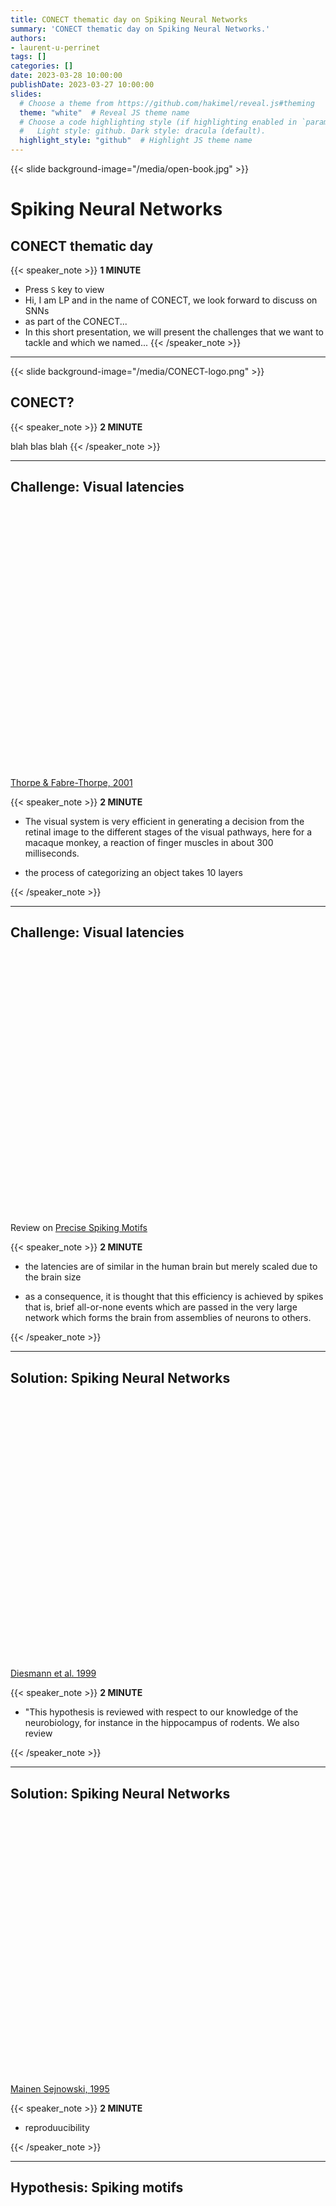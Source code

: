 ```yaml
---
title: CONECT thematic day on Spiking Neural Networks
summary: 'CONECT thematic day on Spiking Neural Networks.'
authors:
- laurent-u-perrinet
tags: []
categories: []
date: 2023-03-28 10:00:00
publishDate: 2023-03-27 10:00:00
slides:
  # Choose a theme from https://github.com/hakimel/reveal.js#theming
  theme: "white"  # Reveal JS theme name
  # Choose a code highlighting style (if highlighting enabled in `params.toml`)
  #   Light style: github. Dark style: dracula (default).
  highlight_style: "github"  # Highlight JS theme name  
---
```

{{< slide background-image="/media/open-book.jpg" >}}

# Spiking Neural Networks
##  CONECT thematic day

{{< speaker_note >}}
**1 MINUTE**
- Press `S` key to view
- Hi, I am LP and in the name of CONECT, we look forward to discuss on SNNs
- as part of the CONECT...
- In this short presentation, we will present the challenges that we want to tackle and which we named...
{{< /speaker_note >}}


---
{{< slide background-image="/media/CONECT-logo.png" >}}

## CONECT?

{{< speaker_note >}}
**2 MINUTE**

blah blas blah
{{< /speaker_note >}}

---

## Challenge: Visual latencies

<img data-src="https://github.com/SpikeAI/2022_polychronies-review/raw/main/figures/visual-latency-estimate.jpg" height="420" />

[Thorpe & Fabre-Thorpe, 2001](https://doi.org/10.1126/science.1058249)

{{< speaker_note >}}
**2 MINUTE**

- The visual system is very efficient in generating a decision from the retinal image to the different  stages of the visual pathways, here for a macaque monkey, a reaction of finger muscles in about 300 milliseconds.

- the process of categorizing an object takes 10 layers

{{< /speaker_note >}}

---

## Challenge: Visual latencies

<img data-src="https://github.com/SpikeAI/2022_polychronies-review/raw/main/figures/visual-latency.jpg" height="420" />

Review on [Precise Spiking Motifs](https://laurentperrinet.github.io/publication/grimaldi-22-polychronies/)

{{< speaker_note >}}
**2 MINUTE**

- the latencies are of similar in the human brain but merely scaled due to the brain size

- as a consequence, it is thought that this efficiency is achieved by spikes that is, brief all-or-none events which are passed in the very large network which forms the brain from assemblies of neurons to others.

{{< /speaker_note >}}

---

## Solution: Spiking Neural Networks

<img data-src="https://github.com/SpikeAI/2022_polychronies-review/raw/main/figures/Diesmann_et_al_1999.png" height="420" />

[Diesmann et al. 1999](https://github.com/SpikeAI/2022_polychronies-review/blob/main/src/Figure_3_Diesmann_et_al_1999.py)


{{< speaker_note >}}
**2 MINUTE**

- "This hypothesis is reviewed with respect to our knowledge of the neurobiology, for instance in the hippocampus of rodents. We also review 

{{< /speaker_note >}}

---

## Solution: Spiking Neural Networks

<img data-src="https://github.com/SpikeAI/2022_polychronies-review/raw/main/figures/replicating_MainenSejnowski1995.png" height="420" />

[Mainen Sejnowski, 1995](https://github.com/SpikeAI/2022_polychronies-review/blob/main/src/Figure_2_MainenSejnowski1995.ipynb)

{{< speaker_note >}}
**2 MINUTE**

- reproduucibility

{{< /speaker_note >}}

---

## Hypothesis: Spiking motifs

<img data-src="https://github.com/SpikeAI/2022_polychronies-review/raw/main/figures/haimerl2019.jpg" height="420" />

Review on [Precise Spiking Motifs](https://laurentperrinet.github.io/publication/grimaldi-22-polychronies/)

{{< speaker_note >}}
**2 MINUTE**

- This hypothesis is reviewed with respect to our knowledge of the neurobiology, for instance in the hippocampus of rodents. We also review 

{{< /speaker_note >}}

---

## Hypothesis: Spiking motifs

<img data-src="https://github.com/SpikeAI/2022_polychronies-review/raw/main/figures/Ikegaya2004zse0150424620001.jpeg" height="420" />

{{< speaker_note >}}
**2 MINUTE**

- numerous and extensive work on mechanisms which may allow the neural system to learn to actually use that precise spiking motifs by attuning the delay between pairs of neurons.

{{< /speaker_note >}}

---
## Hypothesis: Spiking motifs

<img data-src="https://github.com/SpikeAI/2022_polychronies-review/raw/main/figures/izhikevich.png" height="420" />

{{< speaker_note >}}
**2 MINUTE**

- 

{{< /speaker_note >}}

---

## Today's program

 <table>
  <tr>
    <th><img data-src="https://www.cwi.nl/intranet/faces/1152.jpg" height="175" /></th>
    <th><img data-src="https://laurentperrinet.github.io/author/antoine-grimaldi/avatar_hu85406bb2d5f7db2dce1cab01b4e48063_27520_270x270_fill_q75_lanczos_center.jpg" height="175" /></th>
    <th><img data-src="https://3ia.univ-cotedazur.eu/medias/photo/benoit-miramond_1621434732805-png?ID_FICHE=1087703" height="175" /></th>
    <th><img data-src="https://phd-seminars-sam.inria.fr/files/2019/04/photo_Andrea_Castagnetti-235x300.jpg" height="175" /></th>
    <th><img data-src="https://media.licdn.com/dms/image/C4D03AQG1wCHtwVhGYg/profile-displayphoto-shrink_400_400/0/1582485965416?e=1685577600&v=beta&t=oUiVlWlAQLG9rnz0nu0r-TdZ2LftDopThqB51nx4vQc" height="175" /></th>
  </tr>
  <tr>
    <td>Sander<BR>Bohte</td>
    <td>Antoine<BR>Grimaldi</td>
    <td>Benoit<BR>Miramond</td>
    <td>Andrea<BR>Castagnetti</td>
    <td>Yann<BR>Cherdo</td>
  </tr>
</table>


{{< speaker_note >}}
**2 MINUTE**

- 

{{< /speaker_note >}}

---


# Questions?

* home page: https://conect-int.github.io/talk/2022-06-20-conect-at-the-centuri-summer-school/
* Contact us @ [nicolas.meirhaeghe@univ-amu.fr, laurent.perrinet@univ-amu.fr](mailto:nmrghe@gmail.com,laurent.perrinet@univ-amu.fr)
* GitHub repository: https://github.com/CONECT-INT/2022_CENTURI-SummerSchool
